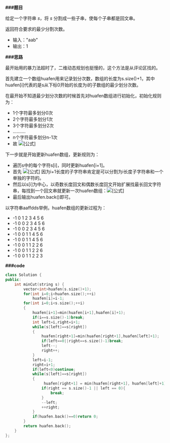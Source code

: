 **###题目**

给定一个字符串 *s*，将 *s* 分割成一些子串，使每个子串都是回文串。

返回符合要求的最少分割次数。

- 输入："aab"
- 输出：1

**###思路**

最开始用的暴力法超时了，二维动态规划也挺慢的，这个方法是从评论区找的。

首先建立一个数组huafen用来记录划分次数，数组的长度为s.size()+1，其中huafen[i]代表的是s从下标0开始的长度为i的子数组的最少划分次数。

在最开始不知道最少划分次数的时候首先对huafen数组进行初始化，初始化规则为：

- 1个字符最多划分0次
- 2个字符最多划分1次
- 3个字符最多划分2次
- ..........
- n个字符最多划分n-1次
- 故 ![[公式]](https://www.zhihu.com/equation?tex=huafen%5Bi%5D%3Di-1%3B)

下一步就是开始更新huafen数组，更新规则为：

- 遍历s中的每个字符s[i]，同时更新huafen[i+1]。
- 首先 ![[公式]](https://www.zhihu.com/equation?tex=huafen%5Bi%2B1%5D%3Dmin%28huafen%5Bi%2B1%5D%2Chuafen%5Bi%5D%2B1%29%3B) 因为i+1长度的子字符串肯定是可以分割为i长度子字符串和一个单独的字符的。
- 然后以s[i]为中心，以奇数长度回文和偶数长度回文开始扩展找最长回文字符串，每找到一个回文串就更新一次huafen数组：![[公式]](https://www.zhihu.com/equation?tex=huafen%5Bright%2B1%5D%3Dmin%28huafen%5Bright%2B1%5D%2Chuafen%5Bleft%5D%2B1%29%3B)
- 最后输出huafen.back()即可。

以字符串aaffdds举例，huafen数组的更新过程为：

- -1 0 1 2 3 4 5 6
- -1 0 0 2 3 4 5 6
- -1 0 0 2 3 4 5 6
- -1 0 0 1 1 4 5 6
- -1 0 0 1 1 4 5 6
- -1 0 0 1 1 2 2 6
- -1 0 0 1 1 2 2 6
- -1 0 0 1 1 2 2 3

**###code**

```cpp
class Solution {
public:
    int minCut(string s) {
        vector<int>huafen(s.size()+1);
        for(int i=0;i<huafen.size();++i)
            huafen[i]=i-1;
        for(int i=0;i<s.size();++i)
        {
            huafen[i+1]=min(huafen[i+1],huafen[i]+1);
            if(i==s.size()-1)break;
            int left=i,right=i+1;
            while(s[left]==s[right])
            {
                huafen[right+1]=min(huafen[right+1],huafen[left]+1);
                if(left==0||right==s.size()-1)break;
                left--;
                right++;
            }
            left=i-1;
            right=i+1;
            if(left<0)continue;
            while(s[left]==s[right])
            {
                 huafen[right+1] = min(huafen[right+1], huafen[left]+1);
                if(right == s.size()-1 || left == 0){
                    break;
                }
                --left;
                ++right;
            }
            if(huafen.back()==0)return 0;
        }
        return huafen.back();
    }
};
```